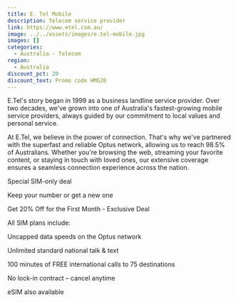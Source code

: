 ```yaml
---
title: E. Tel Mobile
description: Telecom service provider
link: https://www.etel.com.au/
image: ../../assets/images/e.tel-mobile.jpg
images: []
categories:
  - Australia - Telecom
region:
  - Australia
discount_pct: 20
discount_text: Promo code HMG20
---
```

E.Tel's story began in 1999 as a business landline service provider. Over two decades, we've grown into one of Australia's fastest-growing mobile service providers, always guided by our commitment to local values and personal service.

At E.Tel, we believe in the power of connection. That's why we've partnered with the superfast and reliable Optus network, allowing us to reach 98.5% of Australians. Whether you're browsing the web, streaming your favorite content, or staying in touch with loved ones, our extensive coverage ensures a seamless connection experience across the nation.

Special SIM-only deal

Keep your number or get a new one

Get 20% Off for the First Month - Exclusive Deal

All SIM plans include:

Uncapped data speeds on the Optus network

Unlimited standard national talk & text

100 minutes of FREE international calls to 75 destinations

No lock-in contract – cancel anytime

eSIM also available
